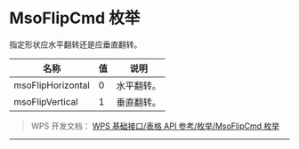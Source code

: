 # MsoFlipCmd 枚举

指定形状应水平翻转还是应垂直翻转。

| 名称              | 值  | 说明       |
|-------------------|-----|------------|
| msoFlipHorizontal | 0   | 水平翻转。 |
| msoFlipVertical   | 1   | 垂直翻转。 |

> WPS 开发文档： [WPS 基础接口/表格 API 参考/枚举/MsoFlipCmd 枚举](https://qn.cache.wpscdn.cn/encs/doc/office_v19/topics/WPS%20%E5%9F%BA%E7%A1%80%E6%8E%A5%E5%8F%A3/%E8%A1%A8%E6%A0%BC%20API%20%E5%8F%82%E8%80%83/%E6%9E%9A%E4%B8%BE/MsoFlipCmd%20%E6%9E%9A%E4%B8%BE.html)

------------------------------------------------------------------------
